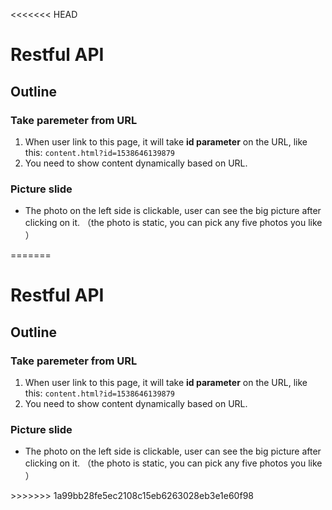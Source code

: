 <<<<<<< HEAD
<h1>
Restful API
</h1>

<h2>
Outline
</h2>

### Take paremeter from URL

<p>

1.  When user link to this page, it will take **id parameter** on the URL, like this: ```content.html?id=1538646139879```
2.  You need to show content dynamically based on URL.

</p>

### Picture slide

<p>

*  The photo on the left side is clickable, user can see the big picture after clicking on it. （the photo is static, you can pick any five photos you like ）

</p>
=======
<h1>
Restful API
</h1>

<h2>
Outline
</h2>

### Take paremeter from URL

<p>

1.  When user link to this page, it will take **id parameter** on the URL, like this: ```content.html?id=1538646139879```
2.  You need to show content dynamically based on URL.

</p>

### Picture slide

<p>

*  The photo on the left side is clickable, user can see the big picture after clicking on it. （the photo is static, you can pick any five photos you like ）

</p>
>>>>>>> 1a99bb28fe5ec2108c15eb6263028eb3e1e60f98

